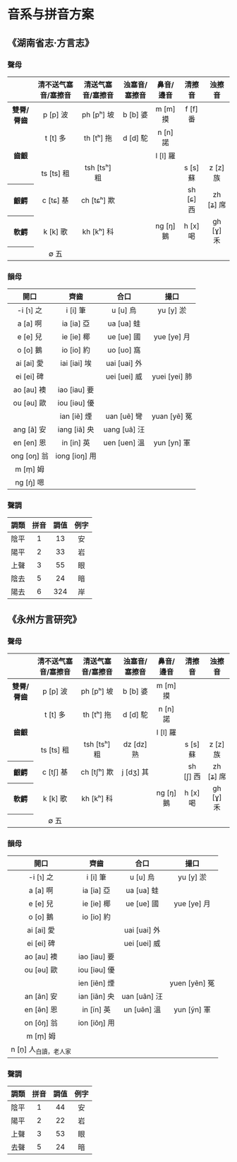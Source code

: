 # 音系与拼音方案

## 《湖南省志·方言志》

### 聲母

<table>
 <thead>
  <tr>
   <th align="center"> </th>
   <th align="center">清不送气塞音/塞擦音</th>
   <th align="center">清送气塞音/塞擦音</th>
   <th align="center">浊塞音/塞擦音</th>
   <th align="center">鼻音/邊音</th>
   <th align="center">清擦音</th>
   <th align="center">浊擦音</th>
  </tr>
 </thead>
 <tbody>
  <tr>
   <th align="center">雙脣/脣齒</th>
   <td align="center">p [p] 波</td>
   <td align="center">ph [pʰ] 坡</td>
   <td align="center">b [b] 婆</td>
   <td align="center">m [m] 摸</td>
   <td align="center">f [f] 番</td>
   <td align="center"> </td>
  </tr>
  <tr>
   <td rowspan="3" align="center"><b>齒齦</th>
   <td align="center">t [t] 多</td>
   <td align="center">th [tʰ] 拖</td>
   <td align="center">d [d] 駝</td>
   <td align="center">n [n] 諾</td>
   <td align="center"> </td>
   <td align="center"> </td>
  </tr>
  <tr>
   <td align="center"> </td>
   <td align="center"> </td>
   <td align="center"> </td>
   <td align="center">l [l] 羅</td>
   <td align="center"> </td>
   <td align="center"> </td>
  </tr>
  <tr>
   <td align="center">ts [ts] 租</td>
   <td align="center">tsh [tsʰ] 粗</td>
   <td align="center"> </td>
   <td align="center"> </td>
   <td align="center">s [s] 蘇</td>
   <td align="center">z [z] 族</td>
  </tr>
  <tr>
   <th align="center">齦齶</th>
   <td align="center">c [tɕ] 基</td>
   <td align="center">ch [tɕʰ] 欺</td>
   <td align="center"> </td>
   <td align="center"> </td>
   <td align="center">sh [ɕ] 西</td>
   <td align="center">zh [ʑ] 席</td>
  </tr>
  <tr>
   <th align="center">軟齶</th>
   <td align="center">k [k] 歌</td>
   <td align="center">kh [kʰ] 科</td>
   <td align="center"> </td>
   <td align="center">ng [ŋ] 鵝</td>
   <td align="center">h [x] 喝</td>
   <td align="center">gh [ɣ] 禾</td>
  </tr>
  <tr>
   <th align="center"> </th>
   <td align="center">∅ 五</td>
   <td align="center"> </td>
   <td align="center"> </td>
   <td align="center"> </td>
   <td align="center"> </td>
   <td align="center"> </td>
  </tr>
 </tbody>
</table>

### 韻母

|     開口      |      齊齒       |      合口      |      撮口       |
| :-----------: | :-------------: | :------------: | :-------------: |
|  -i \[ɿ\] 之  |   i \[i\] 筆    |   u \[u\] 烏   |   yu \[y\] 淤   |
|  a \[a\] 啊   |  ia \[ia\] 亞   |  ua \[ua\] 蛙  |                 |
|  e \[e\] 兒   |  ie \[ie\] 椰   |  ue \[ue\] 國  |  yue \[ye\] 月  |
|  o \[o\] 鵝   |  io \[io\] 約   |  uo \[uo\] 窩  |                 |
| ai \[ai\] 愛  | iai \[iai\] 埃  | uai \[uai\] 外 |                 |
| ei \[ei\] 碑  |                 | uei \[uei\] 威 | yuei \[yei\] 肺 |
| ao \[au\] 襖  | iao \[iau\] 要  |                |                 |
| ou \[əu\] 歐  | iou \[iəu\] 優  |                |                 |
|               |  ian \[iẽ\] 煙  | uan \[uẽ\] 彎  | yuan \[yẽ\] 冤  |
| ang \[ã\] 安  | iang \[iã\] 央  | uang \[uã\] 汪 |                 |
| en \[en\] 恩  |  in \[in\] 英   | uen \[uen\] 溫 |  yun \[yn\] 軍  |
| ong \[oŋ\] 翁 | iong \[ioŋ\] 用 |                |                 |
|  m \[m̩\] 姆   |                 |                |                 |
|  ng \[ŋ̍\] 嗯  |                 |                |                 |

### 聲調

| 調類  | 拼音  | 調值  | 例字  |
| :---: | :---: | :---: | :---: |
| 陰平  |   1   |  13   |  安   |
| 陽平  |   2   |  33   |  岩   |
| 上聲  |   3   |  55   |  眼   |
| 陰去  |   5   |  24   |  暗   |
| 陽去  |   6   |  324  |  岸   |

## 《永州方言研究》

### 聲母

<table>
 <thead>
  <tr>
   <th align="center"> </th>
   <th align="center">清不送气塞音/塞擦音</th>
   <th align="center">清送气塞音/塞擦音</th>
   <th align="center">浊塞音/塞擦音</th>
   <th align="center">鼻音/邊音</th>
   <th align="center">清擦音</th>
   <th align="center">浊擦音</th>
  </tr>
 </thead>
 <tbody>
  <tr>
   <th align="center">雙脣/脣齒</th>
   <td align="center">p [p] 波</td>
   <td align="center">ph [pʰ] 坡</td>
   <td align="center">b [b] 婆</td>
   <td align="center">m [m] 摸</td>
   <td align="center"> </td>
   <td align="center"> </td>
  </tr>
  <tr>
   <td rowspan="3" align="center"><b>齒齦</th>
   <td align="center">t [t] 多</td>
   <td align="center">th [tʰ] 拖</td>
   <td align="center">d [d] 駝</td>
   <td align="center">n [n] 諾</td>
   <td align="center"> </td>
   <td align="center"> </td>
  </tr>
  <tr>
   <td align="center"> </td>
   <td align="center"> </td>
   <td align="center"> </td>
   <td align="center">l [l] 羅</td>
   <td align="center"> </td>
   <td align="center"> </td>
  </tr>
  <tr>
   <td align="center">ts [ts] 租</td>
   <td align="center">tsh [tsʰ] 粗</td>
   <td align="center">dz [dz] 熟</td>
   <td align="center"> </td>
   <td align="center">s [s] 蘇</td>
   <td align="center">z [z] 族</td>
  </tr>
  <tr>
   <th align="center">齦齶</th>
   <td align="center">c [tʃ] 基</td>
   <td align="center">ch [tʃʰ] 欺</td>
   <td align="center">j [dʒ] 其</td>
   <td align="center"> </td>
   <td align="center">sh [ʃ] 西</td>
   <td align="center">zh [ʑ] 席</td>
  </tr>
  <tr>
   <th align="center">軟齶</th>
   <td align="center">k [k] 歌</td>
   <td align="center">kh [kʰ] 科</td>
   <td align="center"> </td>
   <td align="center">ng [ŋ] 鵝</td>
   <td align="center">h [x] 喝</td>
   <td align="center">gh [ɣ] 禾</td>
  </tr>
  <tr>
   <th align="center"> </th>
   <td align="center">∅ 五</td>
   <td align="center"> </td>
   <td align="center"> </td>
   <td align="center"> </td>
   <td align="center"> </td>
   <td align="center"> </td>
  </tr>
 </tbody>
</table>

### 韻母

|               開口                |      齊齒      |      合口      |      撮口       |
| :-------------------------------: | :------------: | :------------: | :-------------: |
|            -i \[ɿ\] 之            |   i \[i\] 筆   |   u \[u\] 烏   |   yu \[y\] 淤   |
|            a \[a\] 啊             |  ia \[ia\] 亞  |  ua \[ua\] 蛙  |                 |
|            e \[e\] 兒             |  ie \[ie\] 椰  |  ue \[ue\] 國  |  yue \[ye\] 月  |
|            o \[o\] 鵝             |  io \[io\] 約  |                |                 |
|           ai \[ai\] 愛            |                | uai \[uai\] 外 |                 |
|           ei \[ei\] 碑            |                | uei \[uei\] 威 |                 |
|           ao \[au\] 襖            | iao \[iau\] 要 |                |                 |
|           ou \[əu\] 歐            | iou \[iəu\] 優 |                |                 |
|                                   | ien \[iẽn\] 煙 |                | yuen \[yẽn\] 冤 |
|           an \[ãn\] 安            | ian \[iãn\] 央 | uan \[uãn\] 汪 |                 |
|           en \[ə̃n\] 恩            |  in \[ĩn\] 英  | un \[uə̃n\] 溫  |  yun \[ỹn\] 軍  |
|           on \[õŋ\] 翁            | ion \[iõŋ\] 用 |                |                 |
|            m \[m̩\] 姆             |                |                |                 |
| n \[n̩\] 人<sub>白讀，老人家</sub> |                |                |                 |

### 聲調

| 調類  | 拼音  | 調值  | 例字  |
| :---: | :---: | :---: | :---: |
| 陰平  |   1   |  44   |  安   |
| 陽平  |   2   |  22   |  岩   |
| 上聲  |   3   |  53   |  眼   |
| 去聲  |   5   |  24   |  暗   |

